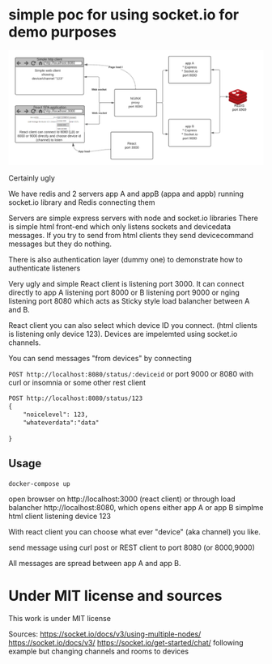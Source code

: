 # simple poc for using socket.io for  demo purposes

![Overall picture](demomittaus.png)

Certainly ugly

We have redis and 2 servers app A and appB (appa and appb) running socket.io library and
Redis connecting them

Servers are simple express servers with node and socket.io libraries
There is simple html front-end which only listens sockets and devicedata messages.
If you try to send from  html clients they send devicecommand messages but they do nothing.

There is also authentication layer (dummy one) to demonstrate how to authenticate listeners

Very  ugly and simple React client is listening port 3000. It can connect directly to app A listening port 8000 or B listening port 9000 or nging listening port 8080 which acts as Sticky style load balancher between A and B. 

React client you can also select which device ID you connect.  (html clients is listening only device 123).  Devices are impelemted using socket.io channels.

You can send messages "from devices" by connecting

`POST http://localhost:8080/status/:deviceid`  or port 9000 or 8080
with curl or insomnia or some other rest client

```
POST http://localhost:8080/status/123
{
    "noicelevel": 123,
    "whateverdata":"data"

}
```

## Usage

`docker-compose up`

open browser on http://localhost:3000 (react client) or through load balancher http://localhost:8080, which opens either app A or app B simplme html client listening device 123 

With react client you can choose what ever "device" (aka channel) you like.

send message using curl post or REST client to port 8080 (or 8000,9000)

All messages are spread between app A and app B.


# Under MIT license and sources

This work is under MIT license

Sources:
https://socket.io/docs/v3/using-multiple-nodes/
https://socket.io/docs/v3/
https://socket.io/get-started/chat/ following example but changing channels and rooms to
devices 


